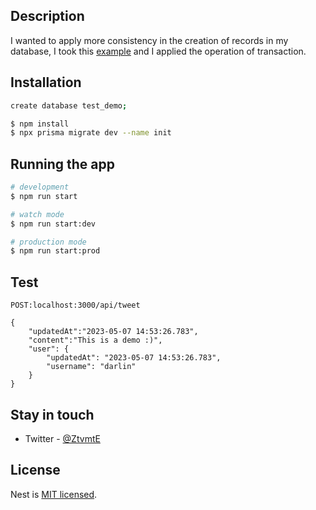 
## Description

I wanted to apply more consistency in the creation of records in my database, I took this [example](https://www.tomray.dev/nestjs-prisma) and I applied the operation of
 transaction.


## Installation

```bash
create database test_demo;
```

```bash
$ npm install
$ npx prisma migrate dev --name init
```

## Running the app

```bash
# development
$ npm run start

# watch mode
$ npm run start:dev

# production mode
$ npm run start:prod
```

## Test

`POST:localhost:3000/api/tweet`

```
{
    "updatedAt":"2023-05-07 14:53:26.783",
    "content":"This is a demo :)",
    "user": {
        "updatedAt": "2023-05-07 14:53:26.783",
        "username": "darlin"
    }
}
```

## Stay in touch

- Twitter - [@ZtvmtE](https://twitter.com/ZtvmtE)

## License

Nest is [MIT licensed](LICENSE).
